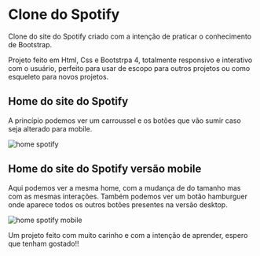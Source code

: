 <h1> Clone do Spotify </h1>
Clone do site do Spotify criado com a intenção de praticar o conhecimento de Bootstrap.

Projeto feito em Html, Css e Bootstrpa 4, totalmente responsivo e interativo com o usuário, perfeito para usar de escopo para outros projetos ou como
esqueleto para novos projetos. 

<h2> Home do site do Spotify </h2> 
A princípio podemos ver um carroussel e os botões que vão sumir caso seja alterado para mobile.

![home spotify](https://user-images.githubusercontent.com/94095714/166301116-405b3e13-3f2e-4602-b2e6-198227d653f7.png)

<h2> Home do site do Spotify versão mobile </h2>
Aqui podemos ver a mesma home, com a mudança de do tamanho mas com as mesmas interações. Também podemos ver um botão hamburguer onde aparece todos os outros 
botões presentes na versão desktop.

![home spotify mobile](https://user-images.githubusercontent.com/94095714/166301746-a293073c-0b9b-44fb-9da4-f517e3ab42e8.png)


Um projeto feito com muito carinho e com a intenção de aprender, espero que tenham gostado!!
